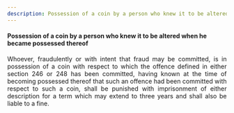 ```yaml
---
description: Possession of a coin by a person who knew it to be altered when he became possessed thereof
---
```


#### Possession of a coin by a person who knew it to be altered when he became possessed thereof
<div style="text-align: justify">

Whoever, fraudulently or with intent that fraud may be committed, is in possession of a coin with respect to which the offence defined in either section 246 or 248 has been committed, having known at the time of becoming possessed thereof that such an offence had been committed with respect to such a coin, shall be punished with imprisonment of either description for a term which may extend to three years and shall also be liable to a fine.

</div>
